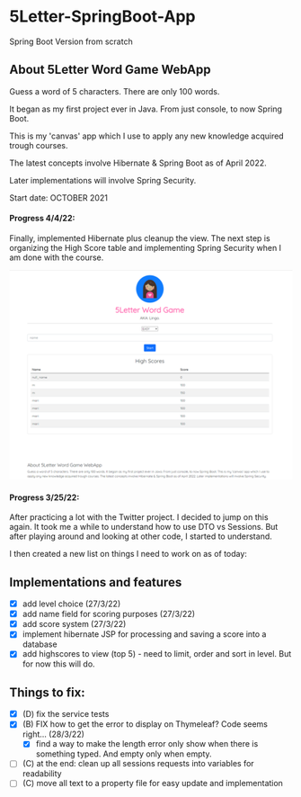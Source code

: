 # 5Letter-SpringBoot-App
 Spring Boot Version from scratch

## About 5Letter Word Game WebApp
Guess a word of 5 characters. There are only 100 words.

It began as my first project ever in Java. From just console, to now Spring Boot.

This is my 'canvas' app which I use to apply any new knowledge acquired trough courses.

The latest concepts involve Hibernate & Spring Boot as of April 2022.

Later implementations will involve Spring Security.


Start date: OCTOBER 2021

#### Progress 4/4/22:
Finally, implemented Hibernate plus cleanup the view. The next step is organizing the High Score table and implementing Spring Security when I am done with the course.

![screenshoot](https://github.com/immarisabel/5Letter-SpringBoot-App/blob/main/img.png)


#### Progress 3/25/22:
After practicing a lot with the Twitter project. I decided to jump on this again. It took me a while to understand how to use DTO vs Sessions. But after playing around and looking at other code, I started to understand.

I then created a new list on things I need to work on as of today:

## Implementations and features
- [x] add level choice (27/3/22)
- [x] add name field for scoring purposes (27/3/22)
- [x] add score system (27/3/22)
- [x] implement hibernate JSP for processing and saving a score into a database
- [x] add highscores to view (top 5) - need to limit, order and sort in level. But for now this will do.

## Things to fix:
- [x] (D) fix the service tests
- [x] (B) FIX how to get the error to display on Thymeleaf? Code seems right... (28/3/22)
  - [x]  find a way to make the length error only show when there is something typed. And empty only when empty.
- [ ] (C) at the end: clean up all sessions requests into variables for readability
- [ ] (C) move all text to a property file for easy update and implementation
